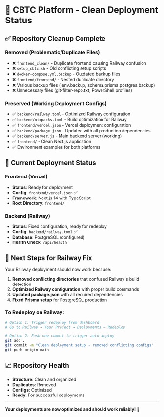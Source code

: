 # 🎯 CBTC Platform - Clean Deployment Status

## ✅ **Repository Cleanup Complete**

### **Removed (Problematic/Duplicate Files)**
- ❌ `frontend_clean/` - Duplicate frontend causing Railway confusion
- ❌ `setup_cbtc.sh` - Old conflicting setup scripts  
- ❌ `docker-compose.yml.backup` - Outdated backup files
- ❌ `frontend/frontend/` - Nested duplicate directory
- ❌ Various backup files (.env.backup, schema.prisma.postgres.backup)
- ❌ Unnecessary files (git-filter-repo.txt, PowerShell profiles)

### **Preserved (Working Deployment Configs)**
- ✅ `backend/railway.toml` - Optimized Railway configuration
- ✅ `backend/nixpacks.toml` - Build optimization for Railway
- ✅ `frontend/vercel.json` - Vercel deployment configuration
- ✅ `backend/package.json` - Updated with all production dependencies
- ✅ `backend/server.js` - Main backend server (working)
- ✅ `frontend/` - Clean Next.js application
- ✅ Environment examples for both platforms

## 🚀 **Current Deployment Status**

### **Frontend (Vercel)**
- **Status**: Ready for deployment
- **Config**: `frontend/vercel.json` ✅
- **Framework**: Next.js 14 with TypeScript
- **Root Directory**: `frontend/`

### **Backend (Railway)**  
- **Status**: Fixed configuration, ready for redeploy
- **Config**: `backend/railway.toml` ✅
- **Database**: PostgreSQL (configured)
- **Health Check**: `/api/health`

## 🔧 **Next Steps for Railway Fix**

Your Railway deployment should now work because:

1. **Removed conflicting directories** that confused Railway's build detection
2. **Optimized Railway configuration** with proper build commands
3. **Updated package.json** with all required dependencies
4. **Fixed Prisma setup** for PostgreSQL production

### **To Redeploy on Railway:**
```bash
# Option 1: Trigger redeploy from dashboard
# Go to Railway → Your Project → Deployments → Redeploy

# Option 2: Push new commit to trigger auto-deploy
git add .
git commit -m "Clean deployment setup - removed conflicting configs"
git push origin main
```

## 📈 **Repository Health**
- **Structure**: Clean and organized
- **Duplicates**: Removed
- **Configs**: Optimized
- **Ready**: For successful deployments

---

**Your deployments are now optimized and should work reliably!** 🎉
